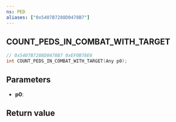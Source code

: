 ```yaml
---
ns: PED
aliases: ["0x5407B7288D0478B7"]
---
```

## COUNT_PEDS_IN_COMBAT_WITH_TARGET

```c
// 0x5407B7288D0478B7 0xEF0B78E6
int COUNT_PEDS_IN_COMBAT_WITH_TARGET(Any p0);
```


## Parameters
* **p0**: 

## Return value
